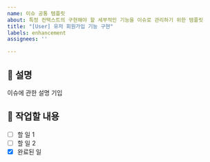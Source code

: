 ```yaml
---
name: 이슈 공통 템플릿
about: 특정 컨택스트의 구현해야 할 세부적인 기능을 이슈로 관리하기 위한 템플릿
title: "[User] 유저 회원가입 기능 구현"
labels: enhancement
assignees: ''

---
```


## 📂 설명 
이슈에 관한 설명 기입

## 📌 작업할 내용
- [ ] 할 일 1
- [ ] 할 일 2
- [x] 완료된 일
